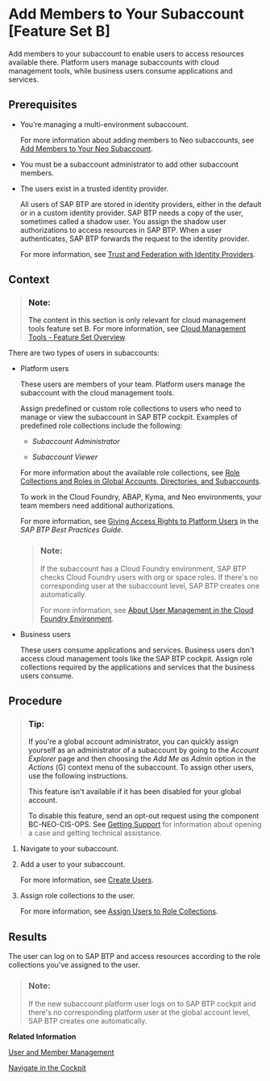 <!-- loio1e1b7b60bb1b4764a2d4bb96bd73182d -->

<link rel="stylesheet" type="text/css" href="../css/sap-icons.css"/>

# Add Members to Your Subaccount \[Feature Set B\]

Add members to your subaccount to enable users to access resources available there. Platform users manage subaccounts with cloud management tools, while business users consume applications and services.



<a name="loio1e1b7b60bb1b4764a2d4bb96bd73182d__prereq_sf4_3hg_klb"/>

## Prerequisites

-   You’re managing a multi-environment subaccount.

    For more information about adding members to Neo subaccounts, see [Add Members to Your Neo Subaccount](https://help.sap.com/docs/btp/sap-btp-neo-environment/add-members-to-your-neo-subaccount?version=Cloud).

-   You must be a subaccount administrator to add other subaccount members.

-   The users exist in a trusted identity provider.

    All users of SAP BTP are stored in identity providers, either in the default or in a custom identity provider. SAP BTP needs a copy of the user, sometimes called a shadow user. You assign the shadow user authorizations to access resources in SAP BTP. When a user authenticates, SAP BTP forwards the request to the identity provider.

    For more information, see [Trust and Federation with Identity Providers](trust-and-federation-with-identity-providers-cb1bc8f.md).




<a name="loio1e1b7b60bb1b4764a2d4bb96bd73182d__context_uqz_cjg_klb"/>

## Context

> ### Note:  
> The content in this section is only relevant for cloud management tools feature set B. For more information, see [Cloud Management Tools - Feature Set Overview](https://help.sap.com/viewer/65de2977205c403bbc107264b8eccf4b/Cloud/en-US/caf4e4e23aef4666ad8f125af393dfb2.html).

There are two types of users in subaccounts:

-   Platform users

    These users are members of your team. Platform users manage the subaccount with the cloud management tools.

    Assign predefined or custom role collections to users who need to manage or view the subaccount in SAP BTP cockpit. Examples of predefined role collections include the following:

    -   *Subaccount Administrator*

    -   *Subaccount Viewer*


    For more information about the available role collections, see [Role Collections and Roles in Global Accounts, Directories, and Subaccounts](../10-concepts/role-collections-and-roles-in-global-accounts-directories-and-subaccounts-0039cf0.md).

    To work in the Cloud Foundry, ABAP, Kyma, and Neo environments, your team members need additional authorizations.

    For more information, see [Giving Access Rights to Platform Users](https://help.sap.com/docs/btp/best-practices/giving-access-rights-to-platform-users) in the *SAP BTP Best Practices Guide*.

    > ### Note:  
    > If the subaccount has a Cloud Foundry environment, SAP BTP checks Cloud Foundry users with org or space roles. If there's no corresponding user at the subaccount level, SAP BTP creates one automatically.
    > 
    > For more information, see [About User Management in the Cloud Foundry Environment](about-user-management-in-the-cloud-foundry-environment-8e6ce96.md).

-   Business users

    These users consume applications and services. Business users don't access cloud management tools like the SAP BTP cockpit. Assign role collections required by the applications and services that the business users consume.




<a name="loio1e1b7b60bb1b4764a2d4bb96bd73182d__steps_vqz_cjg_klb"/>

## Procedure

> ### Tip:  
> If you're a global account administrator, you can quickly assign yourself as an administrator of a subaccount by going to the *Account Explorer* page and then choosing the *Add Me as Admin* option in the *Actions* \(<span class="SAP-icons-V5"></span>\) context menu of the subaccount. To assign other users, use the following instructions.
> 
> This feature isn't available if it has been disabled for your global account.
> 
> To disable this feature, send an opt-out request using the component BC-NEO-CIS-OPS. See [Getting Support](../70-getting-support/getting-support-5dd7398.md) for information about opening a case and getting technical assistance.

1.  Navigate to your subaccount.

2.  Add a user to your subaccount.

    For more information, see [Create Users](create-users-a3bc7e8.md).

3.  Assign role collections to the user.

    For more information, see [Assign Users to Role Collections](assign-users-to-role-collections-c576676.md).




<a name="loio1e1b7b60bb1b4764a2d4bb96bd73182d__result_syg_v3g_klb"/>

## Results

The user can log on to SAP BTP and access resources according to the role collections you've assigned to the user.

> ### Note:  
> If the new subaccount platform user logs on to SAP BTP cockpit and there's no corresponding platform user at the global account level, SAP BTP creates one automatically.

**Related Information**  


[User and Member Management](../10-concepts/user-and-member-management-cc1c676.md "On SAP BTP, user management takes place at all levels from global account to environment.")

[Navigate in the Cockpit](navigate-in-the-cockpit-0874895.md "Learn how to navigate to your global accounts and subaccounts in the SAP BTP cockpit.")

